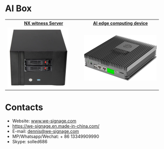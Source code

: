 # AI Box


<table textalign="center">
<tr>
    <th><a href="./nx/specification/nas-3588.jpg">NX witness Server</a></th>
    <th><a href="">AI edge computing device</a></th>
    <!-- <th><a href=""></a></th> -->
    
</tr>
<tr>
    <td width="33.33%"><a href="./nx/specification/nas-3588.jpg"><img src="./img/nx-box.jpg" width="200" height="auto"/></a></td>
    <td width="33.33%"><a href=""><img src="./img/ai-box.jpg" width="100%" height="auto"/></a></td>
    <!-- <td width="33.33%"><a href=""><img src="" width="100%" height="auto"/></a></td> -->
</tr>
</table>

# Contacts

- Website: www.we-signage.com
- https://we-signage.en.made-in-china.com/
- E-mail: dennis@we-signage.com
- MP/Whatsapp/Wechat: + 86 13349909990
- Skype: solled686
